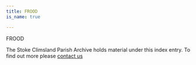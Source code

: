 ```yaml
---
title: FROOD
is_name: true

---
```


FROOD


The Stoke Climsland Parish Archive holds material under this index entry. To find out more please [contact us](/contact/)

